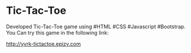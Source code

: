 # Tic-Tac-Toe
Developed Tic-Tac-Toe game using #HTML #CSS #Javascript #Bootstrap. 
You Can try this game in the following link:

http://yvrk-tictactoe.epizy.com
